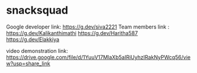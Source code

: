 # snacksquad

Google developer link: https://g.dev/siva2221  Team members link :  https://g.dev/Kalikanthimathi  https://g.dev/Haritha587  
https://g.dev/Elakkiya 

video demonstration link: https://drive.google.com/file/d/1YuuV17MlaXb5aIRiUyhzIRakNyPWcq56/view?usp=share_link
